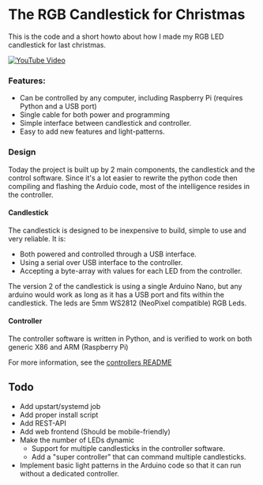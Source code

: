 # The RGB Candlestick for Christmas
This is the code and a short howto about how I made my RGB LED candlestick for last christmas.

[![YouTube Video](http://i.imgur.com/g4cEDqO.png)](http://www.youtube.com/watch?feature=player_embedded&v=RDOWLQ8P0aQ)

### Features:
* Can be controlled by any computer, including Raspberry Pi (requires Python and a USB port)
* Single cable for both power and programming
* Simple interface between candlestick and controller.
* Easy to add new features and light-patterns.

### Design
Today the project is built up by 2 main components, the candlestick and the control software.
Since it's a lot easier to rewrite the python code then compiling and flashing the Arduio code, most of the intelligence resides in the controller.

#### Candlestick
The candlestick is designed to be inexpensive to build, simple to use and very reliable. It is:
* Both powered and controlled through a USB interface.
* Using a serial over USB interface to the controller.
* Accepting a byte-array with values for each LED from the controller.

The version 2 of the candlestick is using a single Arduino Nano, but any arduino would work as long as it has a USB port and fits within the candlestick.
The leds are 5mm WS2812 (NeoPixel compatible) RGB Leds.

#### Controller
The controller software is written in Python, and is verified to work on both generic X86 and ARM (Raspberry Pi)

For more information, see the [controllers README](/controller/)

## Todo
* Add upstart/systemd job
* Add proper install script
* Add REST-API
* Add web frontend (Should be mobile-friendly)
* Make the number of LEDs dynamic
  * Support for multiple candlesticks in the controller software.
  * Add a "super controller" that can command multiple candlesticks.
* Implement basic light patterns in the Arduino code so that it can run without a dedicated controller.
